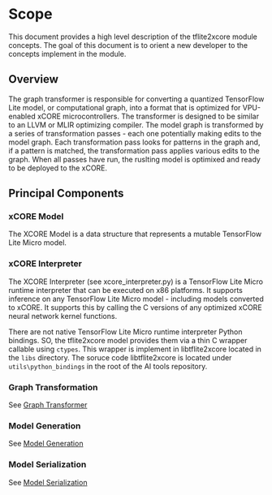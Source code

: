 # Scope

This document provides a high level description of the tflite2xcore module concepts.  The goal of this document is to orient a new developer to the concepts implement in the module.  

## Overview

The graph transformer is responsible for converting a quantized TensorFlow Lite model, or computational graph, into a format that is optimized for VPU-enabled xCORE microcontrollers.  The transformer is designed to be similar to an LLVM or MLIR optimizing compiler.  The model graph is transformed by a series of transformation passes - each one potentially making edits to the model graph.  Each transformation pass looks for patterns in the graph and, if a pattern is matched, the transformation pass applies various edits to the graph.  When all passes have run, the ruslting model is optimixed and ready to be deployed to the xCORE.

## Principal Components

### xCORE Model

The XCORE Model is a data structure that represents a mutable TensorFlow Lite Micro model.

### xCORE Interpreter

The XCORE Interpreter (see xcore_interpreter.py) is a TensorFlow Lite Micro runtime interpreter that can be executed on x86 platforms.  It supports inference on any TensorFlow Lite Micro model - including models converted to xCORE.  It supports this by calling the C versions of any optimized xCORE neural network kernel functions.

There are not native TensorFlow Lite Micro runtime interpreter Python bindings.  SO, the tflite2xcore model provides them via a thin C wrapper callable using `ctypes`.  This wrapper is implement in libtflite2xcore located in the `libs` directory. The soruce code libtflite2xcore is located under `utils\python_bindings` in the root of the AI tools repository.

### Graph Transformation

See [Graph Transformer](graph_transformer.md)

### Model Generation

See [Model Generation](model_generation.md)

### Model Serialization

See [Model Serialization](model_serialization.md)
